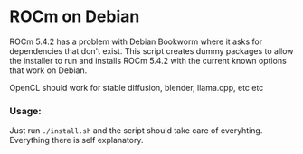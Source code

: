 # ROCm on Debian

ROCm 5.4.2 has a problem with Debian Bookworm where it asks for dependencies that don't exist.
This script creates dummy packages to allow the installer to run and installs ROCm 5.4.2 with the current known options that work on Debian.

OpenCL should work for stable diffusion, blender, llama.cpp, etc etc

### Usage:
Just run `./install.sh` and the script should take care of everyhting. Everything there is self explanatory.
